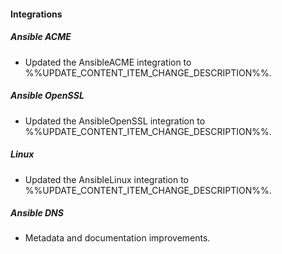 
#### Integrations

##### Ansible ACME

- Updated the AnsibleACME integration to %%UPDATE_CONTENT_ITEM_CHANGE_DESCRIPTION%%.

##### Ansible OpenSSL

- Updated the AnsibleOpenSSL integration to %%UPDATE_CONTENT_ITEM_CHANGE_DESCRIPTION%%.

##### Linux

- Updated the AnsibleLinux integration to %%UPDATE_CONTENT_ITEM_CHANGE_DESCRIPTION%%.

##### Ansible DNS

- Metadata and documentation improvements.
